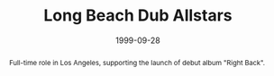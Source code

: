 ---
layout: article.njk
title: Long Beach Dub Allstars
client: ARTISTdirect
date: 1999-09-28
abstract: Full-time role in Los Angeles, supporting the launch of debut album "Right Back".
headline: Sublime and ridiculous
collaborators:
 - JT Katzman
text:
  - Working with the artist liaison at ARTISTdirect, I maintained the ongoing
    online presence for the Long Beach Dub Allstars, the band formed by the
    members of Sublime after the untimely passing of singer Bradley Nowell.
  - The site was an abomination of pop-up windows and Flash 4 content based around
    the tattoos of one of the band members. Sadly, the 
    contents appear to have been lost to a ZIP disk sometime in the early 2000's.
  - It's probably for the best. Here's the album cover, which will give you 
    a sense of what you're missing.
media:
  - lbda.jpg
tags: web
---